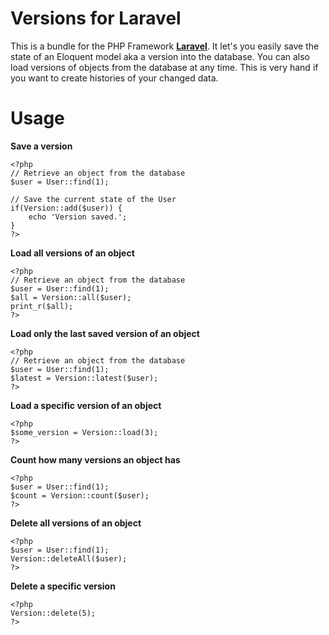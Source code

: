 Versions for Laravel
====================

This is a bundle for the PHP Framework [**Laravel**](http://www.laravel.com "Laravel PHP Framework"). It let's you easily save the state of an Eloquent model aka a version into the database. You can also load versions of objects from the database at any time. This is very hand if you want to create histories of your changed data. 

Usage
====================

**Save a version**  
```
<?php
// Retrieve an object from the database
$user = User::find(1);

// Save the current state of the User
if(Version::add($user)) {
    echo 'Version saved.';
}
?>
```

**Load all versions of an object**
```
<?php
// Retrieve an object from the database
$user = User::find(1);
$all = Version::all($user);
print_r($all);
?>
```

**Load only the last saved version of an object**
```
<?php
// Retrieve an object from the database
$user = User::find(1);
$latest = Version::latest($user);
?>
```

**Load a specific version of an object**
```
<?php
$some_version = Version::load(3);
?>
```


**Count how many versions an object has**
```
<?php
$user = User::find(1);
$count = Version::count($user);
?>
```

**Delete all versions of an object**
```
<?php
$user = User::find(1);
Version::deleteAll($user);
?>
```

**Delete a specific version**
```
<?php
Version::delete(5);
?>
```